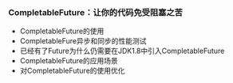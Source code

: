 ### CompletableFuture：让你的代码免受阻塞之苦

- CompletableFuture的使用
- CompletableFure异步和同步的性能测试
- 已经有了Future为什么仍需要在JDK1.8中引入CompletableFuture
- CompletableFuture的应用场景
- 对CompletableFuture的使用优化